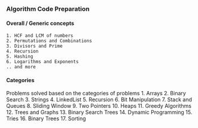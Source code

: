 ### Algorithm Code Preparation

#### Overall / Generic concepts
	1. HCF and LCM of numbers
	2. Permutations and Combinations
	3. Divisors and Prime
	4. Recursion
	5. Hashing
	6. Logarithms and Exponents
	.. and more

#### Categories 
  Problems solved based on the categories of problems
    1.  Arrays 
    2.  Binary Search
    3.  Strings
    4.  LinkedList
    5.  Recursion
    6.  Bit Manipulation
    7.  Stack and Queues
    8.  Sliding Window
    9.  Two Pointers
    10. Heaps
    11. Greedy Algorithms
    12. Trees and Graphs 
    13. Binary Search Trees
    14. Dynamic Programming
    15. Tries
    16. Binary Trees
    17. Sorting